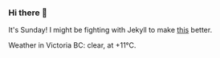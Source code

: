 ### Hi there :wave:

It's Sunday! I might be fighting with Jekyll to make [this](https://swissclubtoronto.ca) better.

Weather in Victoria BC: clear, at +11°C.
